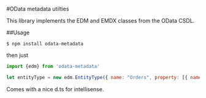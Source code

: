 #OData metadata utilties

This library implements the EDM and EMDX classes from the OData CSDL.

##Usage

```
$ npm install odata-metadata
```

then just

```javascript
import {edm} from 'odata-metadata'

let entityType = new edm.EntityType({ name: "Orders", property: [{ name:"OrderID", type:edm.Integer}]
```

Comes with a nice d.ts for intellisense.
